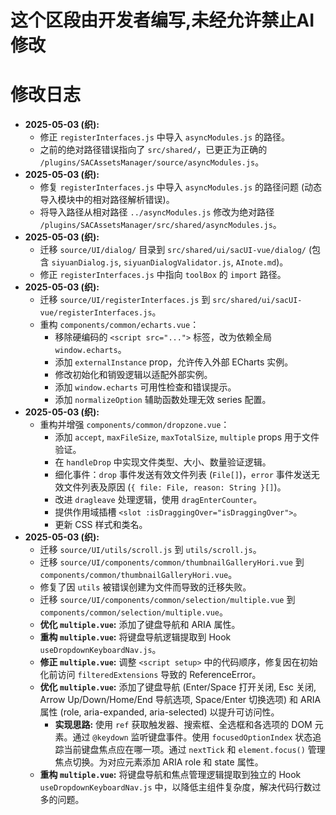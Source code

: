 # 这个区段由开发者编写,未经允许禁止AI修改

# 修改日志

*   **2025-05-03 (织):**
    *   修正 `registerInterfaces.js` 中导入 `asyncModules.js` 的路径。
    *   之前的绝对路径错误指向了 `src/shared/`，已更正为正确的 `/plugins/SACAssetsManager/source/asyncModules.js`。
*   **2025-05-03 (织):**
    *   修复 `registerInterfaces.js` 中导入 `asyncModules.js` 的路径问题 (动态导入模块中的相对路径解析错误)。
    *   将导入路径从相对路径 `../asyncModules.js` 修改为绝对路径 `/plugins/SACAssetsManager/src/shared/asyncModules.js`。
*   **2025-05-03 (织):**
    *   迁移 `source/UI/dialog/` 目录到 `src/shared/ui/sacUI-vue/dialog/` (包含 `siyuanDialog.js`, `siyuanDialogValidator.js`, `AInote.md`)。
    *   修正 `registerInterfaces.js` 中指向 `toolBox` 的 `import` 路径。
*   **2025-05-03 (织):**
    *   迁移 `source/UI/registerInterfaces.js` 到 `src/shared/ui/sacUI-vue/registerInterfaces.js`。
    *   重构 `components/common/echarts.vue`：
        *   移除硬编码的 `<script src="...">` 标签，改为依赖全局 `window.echarts`。
        *   添加 `externalInstance` prop，允许传入外部 ECharts 实例。
        *   修改初始化和销毁逻辑以适配外部实例。
        *   添加 `window.echarts` 可用性检查和错误提示。
        *   添加 `normalizeOption` 辅助函数处理无效 series 配置。
*   **2025-05-03 (织):**
    *   重构并增强 `components/common/dropzone.vue`：
        *   添加 `accept`, `maxFileSize`, `maxTotalSize`, `multiple` props 用于文件验证。
        *   在 `handleDrop` 中实现文件类型、大小、数量验证逻辑。
        *   细化事件：`drop` 事件发送有效文件列表 (`File[]`)，`error` 事件发送无效文件列表及原因 (`{ file: File, reason: String }[]`)。
        *   改进 `dragleave` 处理逻辑，使用 `dragEnterCounter`。
        *   提供作用域插槽 `<slot :isDraggingOver="isDraggingOver">`。
        *   更新 CSS 样式和类名。
*   **2025-05-03 (织):**
    *   迁移 `source/UI/utils/scroll.js` 到 `utils/scroll.js`。
    *   迁移 `source/UI/components/common/thumbnailGalleryHori.vue` 到 `components/common/thumbnailGalleryHori.vue`。
    *   修复了因 `utils` 被错误创建为文件而导致的迁移失败。
    *   迁移 `source/UI/components/common/selection/multiple.vue` 到 `components/common/selection/multiple.vue`。
    *   **优化 `multiple.vue`:** 添加了键盘导航和 ARIA 属性。
    *   **重构 `multiple.vue`:** 将键盘导航逻辑提取到 Hook `useDropdownKeyboardNav.js`。
    *   **修正 `multiple.vue`:** 调整 `<script setup>` 中的代码顺序，修复因在初始化前访问 `filteredExtensions` 导致的 ReferenceError。
    *   **优化 `multiple.vue`:** 添加了键盘导航 (Enter/Space 打开关闭, Esc 关闭, Arrow Up/Down/Home/End 导航选项, Space/Enter 切换选项) 和 ARIA 属性 (role, aria-expanded, aria-selected) 以提升可访问性。
        *   **实现思路:** 使用 `ref` 获取触发器、搜索框、全选框和各选项的 DOM 元素。通过 `@keydown` 监听键盘事件。使用 `focusedOptionIndex` 状态追踪当前键盘焦点应在哪一项。通过 `nextTick` 和 `element.focus()` 管理焦点切换。为对应元素添加 ARIA role 和 state 属性。
    *   **重构 `multiple.vue`:** 将键盘导航和焦点管理逻辑提取到独立的 Hook `useDropdownKeyboardNav.js` 中，以降低主组件复杂度，解决代码行数过多的问题。 